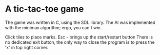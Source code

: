 # A tic-tac-toe game

The game was written in C, using the SDL library.
The AI was implemented with the minimax algorithm; ergo, you can't win.

Click tiles to place marks.
Esc - brings up the start/restart button
There is no dedicated exit button, the only way to close the program is to press the 'x' in top right corner.
